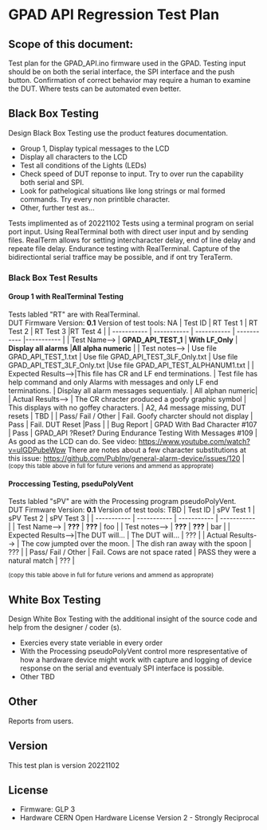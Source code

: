 # GPAD API Regression Test Plan

## Scope of this document:
Test plan for the GPAD_API.ino firmware used in the GPAD.
Testing input should be on both the serial interface, the SPI interface and the push button.
Confirmation of correct behavior may require a human to examine the DUT. Where tests can be automated even better.

## Black Box Testing
Design Black Box Testing use the product features documentation.
* Group 1, Display typical messages to the LCD
* Display all characters to the LCD
* Test all conditions of the Lights (LEDs) 
* Check speed of DUT reponse to input. Try to over run the capability both serial and SPI.
* Look for pathelogical situations like long strings or mal formed commands. Try every non printible character.
* Other, further test as...

Tests implimented as of 20221102
Tests using a terminal program on serial port input. Using RealTerminal both with direct user input and by sending files. RealTerm allows for setting intercharacter delay, end of line delay and repeate file delay. 
Endurance testing with RealTerminal. Capture of the bidirectiontal serial traffice may be possible, and if ont try TeraTerm.

### Black Box Test Results 
#### Group 1 with RealTerminal Testing  
Tests labled "RT" are with RealTerminal.  
DUT Firmware Version: **0.1**
Version of test tools: NA
| Test ID            | RT Test 1  | RT Test 2  | RT Test 3  |RT Test 4  |
| -----------        | ----------- | ----------- | ----------- |----------- |
| Test Name-->       | **GPAD_API_TEST_1**  | **With LF_Only**  |  **Display all alarms** |**All alpha numeric** |
| Test notes-->      | Use file GPAD_API_TEST_1.txt  | Use file GPAD_API_TEST_3LF_Only.txt  | Use file GPAD_API_TEST_3LF_Only.txt  |Use file GPAD_API_TEST_ALPHANUM1.txt  |
| Expected Results-->|This file has CR and LF end terminations.     | Test file has help command and only Alarms with messages and only LF end terminations. | Display all alarm messages sequentialy.  | All alphan numeric|
| Actual Results-->  | The CR chracter produced a goofy graphic symbol      | This displays with no goffey characters. | A2, A4 message missing, DUT resets | TBD    |
| Pass/ Fail / Other | Fail. Goofy charcter should not display       | Pass        | Fail. DUT Reset        |Pass  |
| Bug Report         | GPAD With Bad Character #107       | Pass        | GPAD_API ?Reset? During Endurance Testing With Messages #109 | As good as the LCD can do. See video: https://www.youtube.com/watch?v=uIGDPubeWpw There are notes about a few character substitutions at this issue: https://github.com/PubInv/general-alarm-device/issues/120
|
<sub>(copy this table above in full for future verions and ammend as approprate)</sub>

#### Proccessing Testing, pseduPolyVent
Tests labled "sPV" are with the Processing program pseudoPolyVent.  
DUT Firmware Version: **0.1**
Version of test tools: TBD
| Test ID            | sPV Test 1  | sPV Test 2  | sPV Test 3  |
| -----------        | ----------- | ----------- | ----------- |
| Test Name-->       | **???**  | **???**  | foo |
| Test notes-->      | **???**  | **???**  | bar |
| Expected Results-->|The DUT will... | The DUT will... | ???       |
| Actual Results-->  | The cow jumpted over the moon. | The dish ran away with the spoon | ???       |
| Pass/ Fail / Other | Fail. Cows are not space rated | PASS they were a natural match    | ???       |

<sub>(copy this table above in full for future verions and ammend as approprate)</sub>


## White Box Testing
Design White Box Testing with the additional insight of the source code and help from the designer / coder (s).
* Exercies every state veriable in every order
* With the Processing pseudoPolyVent control more respresentative of how a hardware device might work with capture and logging of device response on the serial and eventualy SPI interface is possible.
* Other TBD

## Other
Reports from users.

## Version
This test plan is version 20221102

## License

* Firmware: GLP 3
* Hardware CERN Open Hardware License Version 2 - Strongly Reciprocal
